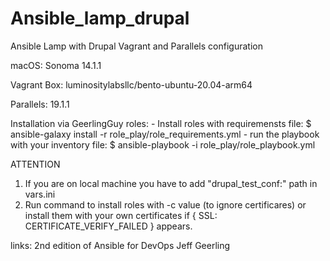 # Ansible_lamp_drupal
Ansible Lamp with Drupal Vagrant and Parallels configuration

macOS: Sonoma 14.1.1

Vagrant Box: luminositylabsllc/bento-ubuntu-20.04-arm64

Parallels: 19.1.1

Installation via GeerlingGuy roles:
	- Install roles with requiremensts file:
		$ ansible-galaxy install -r role_play/role_requirements.yml
	- run the playbook with your inventory file:
		$ ansible-playbook -i <path to your inventory> role_play/role_playbook.yml


ATTENTION
  1. If you are on local machine you have to add "drupal_test_conf:" path in vars.ini
  2. Run command to install roles with -c value (to ignore certificares) or install them with your own certificates if { SSL: CERTIFICATE_VERIFY_FAILED } appears.

links: 2nd edition of Ansible for DevOps Jeff Geerling
